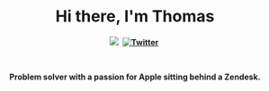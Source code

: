 <p>
  <h1 align="center"><b>Hi there, I'm Thomas</h1>
</p>
<p align="center">
<a href="https://verschoren.com"><img src="https://img.shields.io/badge/-website-%23ff69b4&?style=for-the-badge&?color=ff69b4 alt="Website" /></a>&nbsp;
<a href="https://twitter.com/tverschoren"><img src="https://img.shields.io/badge/Twitter-1DA1F2?style=for-the-badge&logo=twitter&logoColor=white" alt="Twitter" /></a>&nbsp;
</p>
<br />

<p align="center">Problem solver with a passion for Apple sitting behind a Zendesk.</p>
<br />
